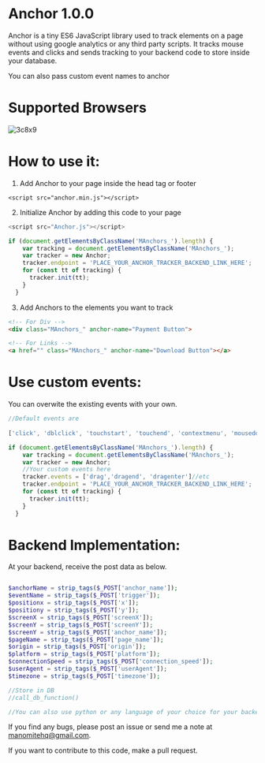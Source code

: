 # Anchor 1.0.0
 Anchor is a tiny ES6 JavaScript library used to track elements on a page without using google analytics or any third party scripts. It tracks mouse events and clicks and sends tracking to your backend code to store inside your database.

 You can also pass custom event names to anchor

# Supported Browsers
 ![3c8x9](https://user-images.githubusercontent.com/55149512/109938700-a0ef2100-7cd0-11eb-9c52-66ecea2cd046.png)

 # How to use it:

1. Add Anchor to your page inside the head tag or footer

```
<script src="anchor.min.js"></script>
```

2. Initialize Anchor by adding this code to your page

```js
<script src="Anchor.js"></script>

if (document.getElementsByClassName('MAnchors_').length) {
    var tracking = document.getElementsByClassName('MAnchors_');
    var tracker = new Anchor;
    tracker.endpoint = 'PLACE_YOUR_ANCHOR_TRACKER_BACKEND_LINK_HERE';
    for (const tt of tracking) {
      tracker.init(tt);
    }
  }

```

3. Add Anchors to the elements you want to track

```html
<!-- For Div -->
<div class="MAnchors_" anchor-name="Payment Button">

<!-- For Links -->
<a href="" class="MAnchors_" anchor-name="Download Button"></a>

```

 # Use custom events:

 You can overwite the existing events with your own.

```js
//Default events are 
 
['click', 'dblclick', 'touchstart', 'touchend', 'contextmenu', 'mousedown', 'mouseenter', 'mouseleave', 'mousemove', 'mouseout', 'mouseover', 'mouseup']

if (document.getElementsByClassName('MAnchors_').length) {
    var tracking = document.getElementsByClassName('MAnchors_');
    var tracker = new Anchor;
    //Your custom events here
    tracker.events = ['drag','dragend', 'dragenter']//etc
    tracker.endpoint = 'PLACE_YOUR_ANCHOR_TRACKER_BACKEND_LINK_HERE';
    for (const tt of tracking) {
      tracker.init(tt);
    }
  }
```

# Backend Implementation:

At your backend, receive the post data as below.

```php

$anchorName = strip_tags($_POST['anchor_name']);
$eventName = strip_tags($_POST['trigger']);
$positionx = strip_tags($_POST['x']);
$positiony = strip_tags($_POST['y']);
$screenX = strip_tags($_POST['screenX']);
$screenY = strip_tags($_POST['screenY']);
$screenY = strip_tags($_POST['anchor_name']);
$pageName = strip_tags($_POST['page_name']);
$origin = strip_tags($_POST['origin']);
$platform = strip_tags($_POST['platform']);
$connectionSpeed = strip_tags($_POST['connection_speed']);
$userAgent = strip_tags($_POST['userAgent']);
$timezone = strip_tags($_POST['timezone']);

//Store in DB
//call_db_function()

//You can also use python or any language of your choice for your backend implimentation.

```

If you find any bugs, please post an issue or send me a note at manomitehq@gmail.com.

If you want to contribute to this code, make a pull request.